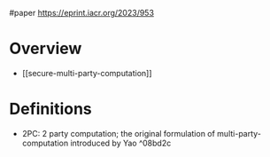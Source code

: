 #paper
https://eprint.iacr.org/2023/953

# Overview
- [[secure-multi-party-computation]]

# Definitions
- 2PC: 2 party computation; the original formulation of multi-party-computation introduced by Yao ^08bd2c